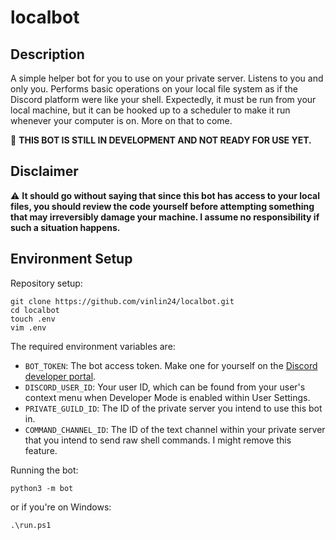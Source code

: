# localbot

## Description

A simple helper bot for you to use on your private server. Listens to you and only you. Performs basic operations on your local file system as if the Discord platform were like your shell. Expectedly, it must be run from your local machine, but it can be hooked up to a scheduler to make it run whenever your computer is on. More on that to come.

:hammer: **THIS BOT IS STILL IN DEVELOPMENT AND NOT READY FOR USE YET.**

## Disclaimer

:warning: **It should go without saying that since this bot has access to your local files, you should review the code yourself before attempting something that may irreversibly damage your machine. I assume no responsibility if such a situation happens.**

## Environment Setup

Repository setup:
```console
git clone https://github.com/vinlin24/localbot.git
cd localbot
touch .env
vim .env
```

The required environment variables are:

- `BOT_TOKEN`: The bot access token. Make one for yourself on the [Discord developer portal](https://discord.com/developers/applications).
- `DISCORD_USER_ID`: Your user ID, which can be found from your user's context menu when Developer Mode is enabled within User Settings.
- `PRIVATE_GUILD_ID`: The ID of the private server you intend to use this bot in.
- `COMMAND_CHANNEL_ID`: The ID of the text channel within your private server that you intend to send raw shell commands. I might remove this feature.

Running the bot:
```console
python3 -m bot
```
or if you're on Windows:
```console
.\run.ps1
```
